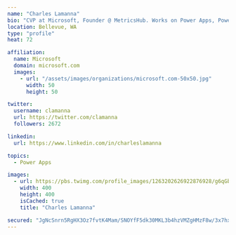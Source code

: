 ```yaml
---
name: "Charles Lamanna"
bio: "CVP at Microsoft, Founder @ MetricsHub. Works on Power Apps, Power Automate, Power Virtual Agent, Common Data Service and Dynamics 365."
location: Bellevue, WA
type: "profile"
heat: 72

affiliation:
  name: Microsoft
  domain: microsoft.com
  images:
    - url: "/assets/images/organizations/microsoft.com-50x50.jpg"
      width: 50
      height: 50

twitter:
  username: clamanna
  url: https://twitter.com/clamanna
  followers: 2672

linkedin:
  url: https://www.linkedin.com/in/charleslamanna

topics:
  - Power Apps

images:
  - url: https://pbs.twimg.com/profile_images/1263202626922876928/g6qGbHZ-_400x400.jpg
    width: 400
    height: 400
    isCached: true
    title: "Charles Lamanna"

secured: "JgNcSnrn5RgHX3Oz7fvtK4Mam/SNOYfF5dk30MKL3b4hzVMZgHMzF8w/3x7hxpiGGdYLxoHikkGtvy1HB4HSJqLNsctY4m5h3Tk9lcRB1qaCPTt/wW27Ic2C7PCE9tV6FWVh1nUhG6dU/EitpKmZOE/rwi55z8/ukq4o3KTvA9taV/Rdly44rR0zNmzHKWlho62vW+KEVJ8Qq+LxYKK9ArwWkyYmSdCvzHQxD+hCj8dW9kNuQ70D+4rWG0BwAQUaSZovAqo/w8EKWUnyHBQD2yQwtxjUNAOywrNgu/XidgygpW1V7aZbiWUL+eeO/4VxMJWmTUYuksulaAWG8ki1PlUNe/3Js2RqgVp31Ll8CxP2OIdhjQsC+pg294wfdHq1nZBKO0XgjXOiqxnUm8Go4a6Fy5pbsJx2rS6xXf74TIs=;CSKzi+zhzHsUVNuFi4WPpg=="
---
```


